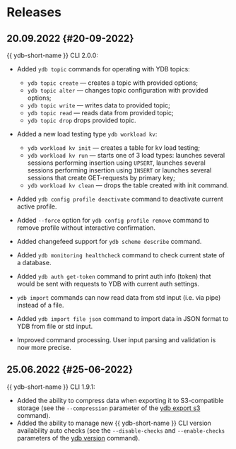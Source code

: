 # Releases

## 20.09.2022 {#20-09-2022}

{{ ydb-short-name }} CLI 2.0.0:

* Added `ydb topic` commands for operating with YDB topics:
  * `ydb topic create` — creates a topic with provided options;
  * `ydb topic alter` — changes topic configuration with provided options;
  * `ydb topic write` — writes data to provided topic;
  * `ydb topic read` — reads data from provided topic;
  * `ydb topic drop` drops provided topic.

* Added a new load testing type `ydb workload kv`:
  * `ydb workload kv init` — creates a table for kv load testing;
  * `ydb workload kv run` — starts one of 3 load types: launches several sessions performing insertion using `UPSERT`, launches several sessions performing insertion using `INSERT` or launches several sessions that create GET-requests by primary key;
  * `ydb workload kv clean` — drops the table created with init command.

* Added `ydb config profile deactivate` command to deactivate current active profile.
* Added `--force` option for `ydb config profile remove` command to remove profile without interactive confirmation.
* Added changefeed support for `ydb scheme describe` command.
* Added `ydb monitoring healthcheck` command to check current state of a database.
* Added `ydb auth get-token` command to print auth info (token) that would be sent with requests to YDB with current auth settings.
* `ydb import` commands can now read data from std input (i.e. via pipe) instead of a file.
* Added `ydb import file json` command to import data in JSON format to YDB from file or std input.
* Improved command processing. User input parsing and validation is now more precise.

## 25.06.2022 {#25-06-2022}

{{ ydb-short-name }} CLI 1.9.1:

* Added the ability to compress data when exporting it to S3-compatible storage (see the `--compression` parameter of the [ydb export s3](reference/ydb-cli/export_import/s3_export.md) command).
* Added the ability to manage new {{ ydb-short-name }} CLI version availability auto checks (see the `--disable-checks` and `--enable-checks` parameters of the [ydb version](reference/ydb-cli/version.md) command).
